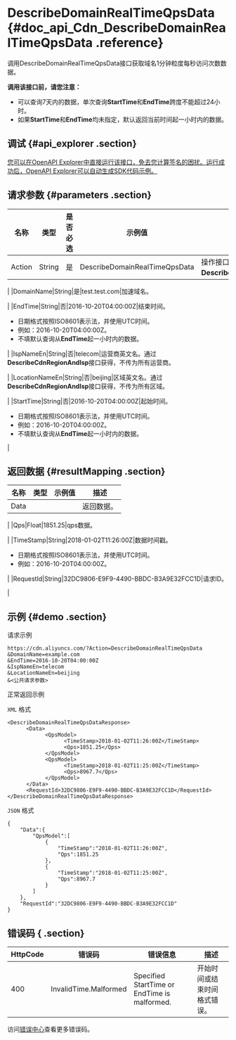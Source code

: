 # DescribeDomainRealTimeQpsData {#doc_api_Cdn_DescribeDomainRealTimeQpsData .reference}

调用DescribeDomainRealTimeQpsData接口获取域名1分钟粒度每秒访问次数数据。

 **调用该接口前，请您注意：** 

-   可以查询7天内的数据，单次查询**StartTime**和**EndTime**跨度不能超过24小时。
-   如果**StartTime**和**EndTime**均未指定，默认返回当前时间起一小时内的数据。

## 调试 {#api_explorer .section}

[您可以在OpenAPI Explorer中直接运行该接口，免去您计算签名的困扰。运行成功后，OpenAPI Explorer可以自动生成SDK代码示例。](https://api.aliyun.com/#product=Cdn&api=DescribeDomainRealTimeQpsData&type=RPC&version=2014-11-11)

## 请求参数 {#parameters .section}

|名称|类型|是否必选|示例值|描述|
|--|--|----|---|--|
|Action|String|是|DescribeDomainRealTimeQpsData|操作接口名，系统规定参数，取值：**DescribeDomainRealTimeQpsData**。

 |
|DomainName|String|是|test.test.com|加速域名。

 |
|EndTime|String|否|2016-10-20T04:00:00Z|结束时间。

 -   日期格式按照ISO8601表示法，并使用UTC时间。
-   例如：2016-10-20T04:00:00Z。
-   不填默认查询从**EndTime**起一小时内的数据。

 |
|IspNameEn|String|否|telecom|运营商英文名。通过**DescribeCdnRegionAndIsp**接口获得，不传为所有运营商。

 |
|LocationNameEn|String|否|beijing|区域英文名。通过**DescribeCdnRegionAndIsp**接口获得，不传为所有区域。

 |
|StartTime|String|否|2016-10-20T04:00:00Z|起始时间。

 -   日期格式按照ISO8601表示法，并使用UTC时间。
-   例如：2016-10-20T04:00:00Z。
-   不填默认查询从**EndTime**起一小时内的数据。

 |

## 返回数据 {#resultMapping .section}

|名称|类型|示例值|描述|
|--|--|---|--|
|Data| | |返回数据。

 |
|Qps|Float|1851.25|qps数据。

 |
|TimeStamp|String|2018-01-02T11:26:00Z|数据时间戳。

 -   日期格式按照ISO8601表示法，并使用UTC时间。
-   例如：2016-10-20T04:00:00Z。

 |
|RequestId|String|32DC9806-E9F9-4490-BBDC-B3A9E32FCC1D|请求ID。

 |

## 示例 {#demo .section}

请求示例

``` {#request_demo}
https://cdn.aliyuncs.com/?Action=DescribeDomainRealTimeQpsData
&DomainName=example.com
&EndTime=2016-10-20T04:00:00Z
&IspNameEn=telecom
&LocationNameEn=beijing
&<公共请求参数>
```

正常返回示例

`XML` 格式

``` {#xml_return_success_demo}
<DescribeDomainRealTimeQpsDataResponse>
	  <Data>
		    <QpsModel>
			      <TimeStamp>2018-01-02T11:26:00Z</TimeStamp>
			      <Qps>1851.25</Qps>
		    </QpsModel>
		    <QpsModel>
			      <TimeStamp>2018-01-02T11:25:00Z</TimeStamp>
			      <Qps>8967.7</Qps>
		    </QpsModel>
	  </Data>
	  <RequestId>32DC9806-E9F9-4490-BBDC-B3A9E32FCC1D</RequestId>
</DescribeDomainRealTimeQpsDataResponse>
```

`JSON` 格式

``` {#json_return_success_demo}
{
	"Data":{
		"QpsModel":[
			{
				"TimeStamp":"2018-01-02T11:26:00Z",
				"Qps":1851.25
			},
			{
				"TimeStamp":"2018-01-02T11:25:00Z",
				"Qps":8967.7
			}
		]
	},
	"RequestId":"32DC9806-E9F9-4490-BBDC-B3A9E32FCC1D"
}
```

## 错误码 { .section}

|HttpCode|错误码|错误信息|描述|
|--------|---|----|--|
|400|InvalidTime.Malformed|Specified StartTime or EndTime is malformed.|开始时间或结束时间格式错误。|

访问[错误中心](https://error-center.aliyun.com/status/product/Cdn)查看更多错误码。

